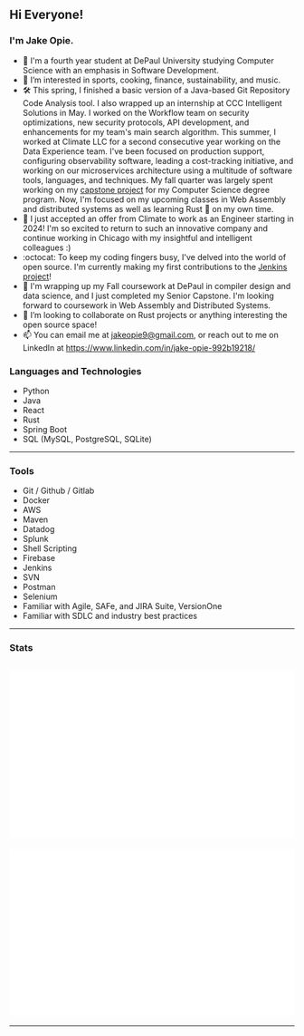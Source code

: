 ## Hi Everyone!
### I'm **Jake Opie**. 


- 👋 I'm a fourth year student at DePaul University studying Computer Science with an emphasis in Software Development.
- 👀 I’m interested in sports, cooking, finance, sustainability, and music.
- 🛠️ This spring, I finished a basic version of a Java-based Git Repository Code Analysis tool. I also wrapped up an internship at CCC Intelligent Solutions in May. I worked on the Workflow team on security optimizations, new security protocols, API development, and enhancements for my team's main search algorithm.
  This summer, I worked at Climate LLC for a second consecutive year working on the Data Experience team. I've been focused on production support, configuring observability software, leading a cost-tracking initiative, and working on our microservices architecture using a multitude of software tools, languages, and techniques.
  My fall quarter was largely spent working on my [capstone project](https://github.com/Green-Goblins-CSC394/greenGroupEcommerce) for my Computer Science degree program.
  Now, I'm focused on my upcoming classes in Web Assembly and distributed systems as well as learning Rust :crab: on my own time.
- 💼 I just accepted an offer from Climate to work as an Engineer starting in 2024! I'm so excited to return to such an innovative company and continue working in Chicago with my insightful and intelligent colleagues :)
- :octocat: To keep my coding fingers busy, I've delved into the world of open source. I'm currently making my first contributions to the [Jenkins project](https://github.com/jenkinsci/jenkins)!
- :closed_book: I'm wrapping up my Fall coursework at DePaul in compiler design and data science, and I just completed my Senior Capstone. I'm looking forward to coursework in Web Assembly and Distributed Systems.
- 💞️ I’m looking to collaborate on Rust projects or anything interesting the open source space!
- 📫 You can email me at jakeopie9@gmail.com, or reach out to me on LinkedIn at https://www.linkedin.com/in/jake-opie-992b19218/

### Languages and Technologies
- Python
- Java
- React
- Rust
- Spring Boot
- SQL (MySQL, PostgreSQL, SQLite)
---
### Tools
- Git / Github / Gitlab
- Docker
- AWS
- Maven
- Datadog
- Splunk
- Shell Scripting
- Firebase
- Jenkins
- SVN
- Postman
- Selenium
- Familiar with Agile, SAFe, and JIRA Suite, VersionOne
- Familiar with SDLC and industry best practices
---
### Stats
![](https://github.com/jopieji/github-stats/blob/master/generated/overview.svg)
---
![](https://github.com/jopieji/github-stats/blob/master/generated/languages.svg)

---

